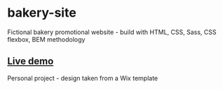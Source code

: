 # bakery-site

Fictional bakery promotional website - build with HTML, CSS, Sass, CSS flexbox, BEM methodology

## [Live demo](https://alexgooner12-bakery-site.glitch.me)

Personal project - design taken from a Wix template

